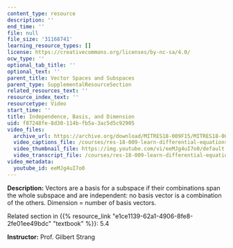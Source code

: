 ```yaml
---
content_type: resource
description: ''
end_time: ''
file: null
file_size: '31168741'
learning_resource_types: []
license: https://creativecommons.org/licenses/by-nc-sa/4.0/
ocw_type: ''
optional_tab_title: ''
optional_text: ''
parent_title: Vector Spaces and Subspaces
parent_type: SupplementalResourceSection
related_resources_text: ''
resource_index_text: ''
resourcetype: Video
start_time: ''
title: Independence, Basis, and Dimension
uid: f87248fe-8d30-114b-fb5a-3ac5d5c92905
video_files:
  archive_url: https://archive.org/download/MITRES18-009F15/MITRES18-009F15_5_4_IndependenceBasisDimension_300k.mp4
  video_captions_file: /courses/res-18-009-learn-differential-equations-up-close-with-gilbert-strang-and-cleve-moler-fall-2015/4159cf9480bf5538aa7a96f09a228590_eeMJg4uI7o0.vtt
  video_thumbnail_file: https://img.youtube.com/vi/eeMJg4uI7o0/default.jpg
  video_transcript_file: /courses/res-18-009-learn-differential-equations-up-close-with-gilbert-strang-and-cleve-moler-fall-2015/2a8d2167b61381874ab8de1a25558ead_eeMJg4uI7o0.pdf
video_metadata:
  youtube_id: eeMJg4uI7o0
---
```


**Description:** Vectors are a basis for a subspace if their combinations span the whole subspace and are independent: no basis vector is a combination of the others. Dimension = number of basis vectors.

Related section in {{% resource_link "e1ce1139-62a1-4906-8fe8-2fe01ee49bdc" "textbook" %}}: 5.4

**Instructor:** Prof. Gilbert Strang

